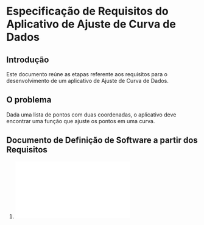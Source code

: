 # Especificação de Requisitos do Aplicativo de Ajuste de Curva de Dados

## Introdução

Este documento reúne as etapas referente aos requisitos para o desenvolvimento de um aplicativo de Ajuste de Curva de Dados.


## O problema

Dada uma lista de pontos com duas coordenadas, o aplicativo deve encontrar uma função que ajuste os pontos em uma curva.


## Documento de Definição de Software a partir dos Requisitos

1. ![Documento de Definição de Sistemas](0-1docDefinicaoSistemas.md)